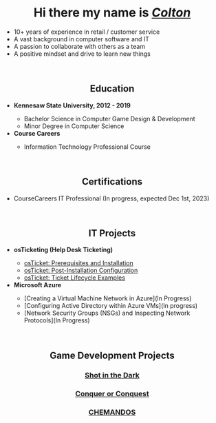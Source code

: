 <h1 align="center">Hi there my name is <i><a href= "https://www.linkedin.com/in/coltontrau/">Colton</a></i></h1>
<ul>
  <li>10+ years of experience in retail / customer service</li>
  <li>A vast background in computer software and IT</li>
  <li>A passion to collaborate with others as a team</li>
  <li>A positive mindset and drive to learn new things</li>
</ul>
<br>

<!-- Education -->

<h2 align = "center">Education</h2>

<ul>
  <li><b>Kennesaw State University, 2012 - 2019</b></li>
    <ul>
      <li>Bachelor Science in Computer Game Design & Development</li>
      <li>Minor Degree in Computer Science</li>
    </ul>
  
  <li><b>Course Careers</b></li>
   <ul>
      <li>Information Technology Professional Course</li>
   </ul>


</ul>

<br>

<!-- Certifications -->

<h2 align = "center">Certifications</h2>
<ul>
  <li>CourseCareers IT Professional (In progress, expected Dec 1st, 2023)</li>
</ul>

<br>

<!-- IT Projects -->

<h2 align = "center">IT Projects</h2>

<ul>
<li><b>osTicketing (Help Desk Ticketing)</b></li>
  <ul>
    <!-- <a href = "https://github.com/ColtonTrauCC/osticket-prereqs">osTicket: Prerequisites and Installation</a> -->
  <li><a href = "https://github.com/ColtonTrauCC/osticket-prereqs">osTicket: Prerequisites and Installation</a></li>
  <li><a href = "https://github.com/ColtonTrauCC/post-install-config">osTicket: Post-Installation Configuration</a></li>
  <li><a href = "https://github.com/ColtonTrauCC/ticket-lifecycle">osTicket: Ticket Lifecycle Examples</a></li>
  </ul>
  
<li><b>Microsoft Azure</b></li>
  <ul>
  <li>[Creating a Virtual Machine Network in Azure](In Progress)</li>
  <li>[Configuring Active Directory within Azure VMs](In progress)</li>
  <li>[Network Security Groups (NSGs) and Inspecting Network Protocols](In Progress)</li>
  </ul>

</ul>
<br>

<!-- Game Dev Projects -->
 
<h2 align = "center">Game Development Projects</h2>
<h3 align = "center"><a href ="https://www.youtube.com/watch?v=YZ3JvLRN-3U&ab_channel=bee">Shot in the Dark</a></h3>
<h3 align = "center"><a href ="https://sites.google.com/view/ksucgdd-4814-coc/home">Conquer or Conquest</a></h3>
<h3 align = "center"><a href ="https://chematomicgame.wordpress.com/">CHEMANDOS</a></h3>



